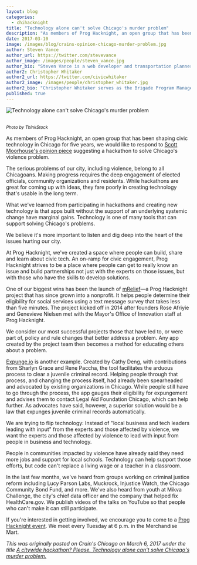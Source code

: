 ```yaml
---
layout: blog
categories:
  - chihacknight
title: "Technology alone can't solve Chicago's murder problem"
description: "As members of Prog Hacknight, an open group that has been shaping civic technology in Chicago for five years, we responded to Scott Moorhouse's opinion piece suggesting a hackathon to solve Chicago's violence problem."
date: 2017-03-10
image: /images/blog/crains-opinion-chicago-murder-problem.jpg
author: Steven Vance
author_url: https://twitter.com/stevevance
author_image: /images/people/steven_vance.jpg
author_bio: "Steven Vance is a web developer and transportation planner who writes for Streetsblog Chicago."
author2: Christopher Whitaker
author2_url: https://twitter.com/civicwhitaker
author2_image: /images/people/christopher_whitaker.jpg
author2_bio: "Christopher Whitaker serves as the Brigade Program Manager for Code for America. Previously, Whitaker worked at the Illinois Department of Employment Security and served with the U.S. Army in Iraq as a mechanized infantryman."
published: true
---
```


<p class="text-center"><img src="/images/blog/crains-opinion-chicago-murder-problem.jpg" alt="Technology alone can't solve Chicago's murder problem" class="img-thumbnail" />

<br /><small>
    <em>Photo by ThinkStock</em>
</small>
</p>

As members of Prog Hacknight, an open group that has been shaping civic technology in Chicago for five years, we would like to respond to [Scott Moorhouse's opinion piece](http://www.chicagobusiness.com/article/20170302/OPINION/170309998/how-to-end-violence-in-chicago-start-with-a-hackathon) suggesting a hackathon to solve Chicago's violence problem.

The serious problems of our city, including violence, belong to all Chicagoans. Making progress requires the deep engagement of elected officials, community organizations and residents. While hackathons are great for coming up with ideas, they fare poorly in creating technology that's usable in the long term.

What we've learned from participating in hackathons and creating new technology is that apps built without the support of an underlying systemic change have marginal gains. Technology is one of many tools that can support solving Chicago's problems.

We believe it's more important to listen and dig deep into the heart of the issues hurting our city.

At Prog Hacknight, we've created a space where people can build, share and learn about civic tech. An on-ramp for civic engagement, Prog Hacknight strives to be a place where people can get to really know an issue and build partnerships not just with the experts on those issues, but with those who have the skills to develop solutions.

One of our biggest wins has been the launch of [mRelief](https://www.mrelief.com/#?category=All)—a Prog Hacknight project that has since grown into a nonprofit. It helps people determine their eligibility for social services using a text message survey that takes less than five minutes. The project kicked off in 2014 after founders Rose Afriyie and Genevieve Nielsen met with the Mayor's Office of Innovation staff at Prog Hacknight.

We consider our most successful projects those that have led to, or were part of, policy and rule changes that better address a problem. Any app created by the project team then becomes a method for educating others about a problem.

[Expunge.io](http://www.expunge.io/) is another example. Created by Cathy Deng, with contributions from Sharlyn Grace and Rene Paccha, the tool facilitates the arduous process to clear a juvenile criminal record. Helping people through that process, and changing the process itself, had already been spearheaded and advocated by existing organizations in Chicago. While people still have to go through the process, the app gauges their eligibility for expungement and advises them to contact Legal Aid Foundation Chicago, which can help further. As advocates have said, however, a superior solution would be a law that expunges juvenile criminal records automatically.

We are trying to flip technology: Instead of "local business and tech leaders leading with input" from the experts and those affected by violence, we want the experts and those affected by violence to lead with input from people in business and technology.

People in communities impacted by violence have already said they need more jobs and support for local schools. Technology can help support those efforts, but code can't replace a living wage or a teacher in a classroom.

In the last few months, we've heard from groups working on criminal justice reform including Lucy Parson Labs, Muckrock, Injustice Watch, the Chicago Community Bond Fund, and more. We've also heard from youth at Mikva Challenge, the city's chief data officer and the company that helped fix HealthCare.gov. We publish videos of the talks on YouTube so that people who can't make it can still participate.

If you're interested in getting involved, we encourage you to come to a [Prog Hacknight event](https://chihacknight.org/). We meet every Tuesday at 6 p.m. in the Merchandise Mart.

*This was originally posted on Crain's Chicago on March 6, 2017 under the title [A citywide hackathon? Please. Technology alone can't solve Chicago's murder problem.](http://www.chicagobusiness.com/article/20170306/OPINION/170309911/tech-hackathons-and-code-wont-solve-chicagos-violence-problem)*
